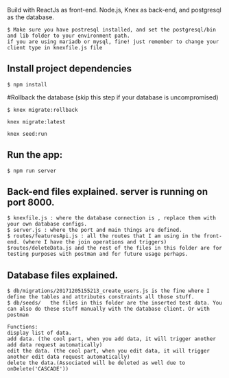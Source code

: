 Build with ReactJs as front-end.
Node.js, Knex as back-end, and postgresql as the database.

```
$ Make sure you have postresql installed, and set the postgresql/bin and lib folder to your environment path.
if you are using mariadb or mysql, fine! just remember to change your client type in knexfile.js file
```
## Install project dependencies
```
$ npm install
```
#Rollback the database (skip this step if your database is uncompromised)
``` type in these commands in orders
$ knex migrate:rollback

knex migrate:latest

knex seed:run
```

## Run the app:
```
$ npm run server
```

## Back-end files explained.  server is running on port 8000.
```
$ knexfile.js : where the database connection is , replace them with your own database configs.
$ server.js : where the port and main things are defined.
$ routes/featuresApi.js : all the routes that I am using in the front-end. (where I have the join operations and triggers)
$routes/deleteData.js and the rest of the files in this folder are for testing purposes with postman and for future usage perhaps.
```
## Database files explained.
```
$ db/migrations/20171205155213_create_users.js is the fine where I define the tables and attributes constraints all those stuff.
$ db/seeds/   the files in this folder are the inserted test data. You can also do these stuff manually with the database client. Or with postman
```

```
Functions:
display list of data.
add data. (the cool part, when you add data, it will trigger another add data request automatically)
edit the data. (the cool part, when you edit data, it will trigger another edit data request automatically)
delete the data.(Associated will be deleted as well due to onDelete('CASCADE'))
```
